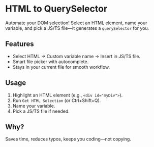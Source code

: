 # HTML to QuerySelector
Automate your DOM selection! Select an HTML element, name your variable, and pick a JS/TS file—it generates a `querySelector` for you.

## Features
- Select HTML → Custom variable name → Insert in JS/TS file.
- Smart file picker with autocomplete.
- Stays in your current file for smooth workflow.

## Usage
1. Highlight an HTML element (e.g., `<div id="myDiv">`).
2. Run `Get HTML Selection` (or Ctrl+Shift+Q).
3. Name your variable.
4. Pick a JS/TS file if needed.

## Why?
Saves time, reduces typos, keeps you coding—not copying.
